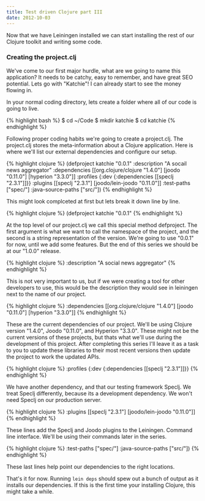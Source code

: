 ```yaml
---
title: Test driven Clojure part III
date: 2012-10-03
---
```

Now that we have Leiningen installed we can start installing the rest of our
Clojure toolkit and writing some code.

### Creating the project.clj

We've come to our first major hurdle, what are we going to name this
application?  It needs to be catchy, easy to remember, and have great SEO
potential.  Lets go with "Katchie"!  I can already start to see the money
flowing in.

In your normal coding directory, lets create a folder where all of our code is
going to live.

{% highlight bash %}
$ cd ~/Code
$ mkdir katchie
$ cd katchie
{% endhighlight %}

Following proper coding habits we're going to create a project.clj.  The 
project.clj stores the meta-information about a Clojure application.  Here is
where we'll list our external dependencies and configure our setup.

{% highlight clojure %}
(defproject katchie "0.0.1"
  :description "A socail news aggregator"
  :dependencies [[org.clojure/clojure "1.4.0"]
                 [joodo "0.11.0"]
                 [hyperion "3.3.0"]]
  :profiles {:dev {:dependencies [[speclj "2.3.1"]]}}
  :plugins [[speclj "2.3.1"]
            [joodo/lein-joodo "0.11.0"]]
  :test-paths ["spec/"]
  :java-source-paths ["src/"])
{% endhighlight %}

This might look complceted at first but lets break it down line by line.

{% highlight clojure %}
(defproject katchie "0.0.1"
{% endhighlight %}

At the top level of our project.clj we call this special method defproject.
The first argument is what we want to call the namespace of the project, and
the second is a string representation of the version.  We're going to use
"0.0.1" for now, until we add some features.  But the end of this series we
should be at our "1.0.0" release.

{% highlight clojure %}
:description "A social news aggregator"
{% endhighlight %}

This is not very important to us, but if we were creating a tool for other
developers to use, this would be the description they would see in leiningen
next to the name of our project.

{% highlight clojure %}
:dependencies [[org.clojure/clojure "1.4.0"]
               [joodo "0.11.0"]
               [hyperion "3.3.0"]]
{% endhighlight %}

These are the current dependencies of our project.  We'll be using Clojure
version "1.4.0", Joodo "0.11.0", and Hyperion "3.3.0".  These might not be the
current versions of these projects, but thats what we'll use during the
development of this project. After completing this series I'll leave it as
a task to you to update these libraries to their most recent versions then
update the project to work the updated APIs.

{% highlight clojure %}
:profiles {:dev {:dependencies [[speclj "2.3.1"]]}}
{% endhighlight %}

We have another dependency, and that our testing framework Speclj.  We treat
Speclj differently, because its a development dependency.  We won't need Speclj
on our production server.

{% highlight clojure %}
:plugins [[speclj "2.3.1"]
          [joodo/lein-joodo "0.11.0"]]
{% endhighlight %}

These lines add the Speclj and Joodo plugins to the Leiningen.  Command line
interface.  We'll be using their commands later in the series.

{% highlight clojure %}
:test-paths ["spec/"]
:java-source-paths ["src/"])
{% endhighlight %}

These last lines help point our dependencies to the right locations.

That's it for now.  Running `lein deps` should spew out a bunch of output as it
installs our dependencies.  If this is the first time your installing Clojure,
this might take a while.
